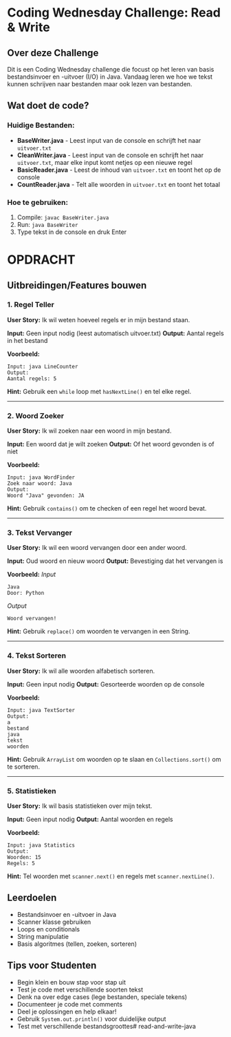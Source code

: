 # Coding Wednesday Challenge: Read & Write

## Over deze Challenge
Dit is een Coding Wednesday challenge die focust op het leren van basis bestandsinvoer en -uitvoer (I/O) in Java. Vandaag leren we hoe we tekst kunnen schrijven naar bestanden maar ook lezen van bestanden.

## Wat doet de code?

### Huidige Bestanden:
- **BaseWriter.java** - Leest input van de console en schrijft het naar `uitvoer.txt`
- **CleanWriter.java** - Leest input van de console en schrijft het naar `uitvoer.txt`, maar elke input komt netjes op een nieuwe regel
- **BasicReader.java** - Leest de inhoud van `uitvoer.txt` en toont het op de console
- **CountReader.java** - Telt alle woorden in `uitvoer.txt` en toont het totaal

### Hoe te gebruiken:
1. Compile: `javac BaseWriter.java`
2. Run: `java BaseWriter`
3. Type tekst in de console en druk Enter


# OPDRACHT
## Uitbreidingen/Features bouwen

### 1. **Regel Teller**
**User Story:** Ik wil weten hoeveel regels er in mijn bestand staan.

**Input:** Geen input nodig (leest automatisch uitvoer.txt)
**Output:** Aantal regels in het bestand

**Voorbeeld:**
```
Input: java LineCounter
Output: 
Aantal regels: 5
```

**Hint:** Gebruik een `while` loop met `hasNextLine()` en tel elke regel.

---

### 2. **Woord Zoeker**
**User Story:** Ik wil zoeken naar een woord in mijn bestand.

**Input:** Een woord dat je wilt zoeken
**Output:** Of het woord gevonden is of niet

**Voorbeeld:**
```
Input: java WordFinder
Zoek naar woord: Java
Output: 
Woord "Java" gevonden: JA
```

**Hint:** Gebruik `contains()` om te checken of een regel het woord bevat.

---

### 3. **Tekst Vervanger**
**User Story:** Ik wil een woord vervangen door een ander woord.

**Input:** Oud woord en nieuw woord
**Output:** Bevestiging dat het vervangen is

**Voorbeeld:**
_Input_
```
Java
Door: Python
```

_Output_
```
Woord vervangen!
```

**Hint:** Gebruik `replace()` om woorden te vervangen in een String.

---

### 4. **Tekst Sorteren**
**User Story:** Ik wil alle woorden alfabetisch sorteren.

**Input:** Geen input nodig
**Output:** Gesorteerde woorden op de console

**Voorbeeld:**
```
Input: java TextSorter
Output: 
a
bestand
java
tekst
woorden
```

**Hint:** Gebruik `ArrayList` om woorden op te slaan en `Collections.sort()` om te sorteren.

---

### 5. **Statistieken**
**User Story:** Ik wil basis statistieken over mijn tekst.

**Input:** Geen input nodig
**Output:** Aantal woorden en regels

**Voorbeeld:**
```
Input: java Statistics
Output:
Woorden: 15
Regels: 5
```

**Hint:** Tel woorden met `scanner.next()` en regels met `scanner.nextLine()`.

## Leerdoelen
- Bestandsinvoer en -uitvoer in Java
- Scanner klasse gebruiken
- Loops en conditionals
- String manipulatie
- Basis algoritmes (tellen, zoeken, sorteren)

## Tips voor Studenten
- Begin klein en bouw stap voor stap uit
- Test je code met verschillende soorten tekst
- Denk na over edge cases (lege bestanden, speciale tekens)
- Documenteer je code met comments
- Deel je oplossingen en help elkaar!
- Gebruik `System.out.println()` voor duidelijke output
- Test met verschillende bestandsgroottes# read-and-write-java
